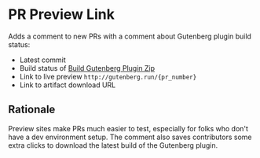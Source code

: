 PR Preview Link
===

Adds a comment to new PRs with a comment about Gutenberg plugin build status:
- Latest commit
- Build status of [Build Gutenberg Plugin Zip](https://github.com/WordPress/gutenberg/blob/d19eb92d96886f4bb8e1028c5d54d365e37d71e4/.github/workflows/build-plugin-zip.yml#L1)
- Link to live preview `http://gutenberg.run/{pr_number}`
- Link to artifact download URL

## Rationale

Preview sites make PRs much easier to test, especially for folks who don't have a dev environment setup. The comment also saves contributors some extra clicks to download the latest build of the Gutenberg plugin.